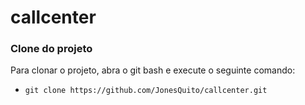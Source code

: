 # callcenter

### Clone do projeto

Para clonar o projeto, abra o git bash e execute o seguinte comando: 
- `git clone https://github.com/JonesQuito/callcenter.git`

